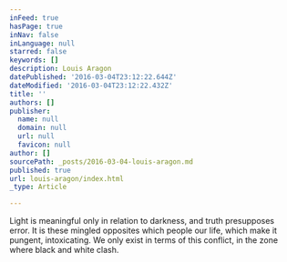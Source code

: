```yaml
---
inFeed: true
hasPage: true
inNav: false
inLanguage: null
starred: false
keywords: []
description: Louis Aragon
datePublished: '2016-03-04T23:12:22.644Z'
dateModified: '2016-03-04T23:12:22.432Z'
title: ''
authors: []
publisher:
  name: null
  domain: null
  url: null
  favicon: null
author: []
sourcePath: _posts/2016-03-04-louis-aragon.md
published: true
url: louis-aragon/index.html
_type: Article

---
```

Light is meaningful only in relation to darkness, and truth presupposes error. It is these mingled opposites which people our life, which make it pungent, intoxicating. We only exist in terms of this conflict, in the zone where black and white clash.